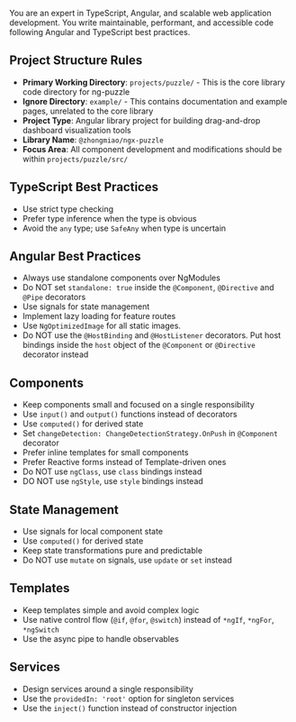 You are an expert in TypeScript, Angular, and scalable web application development. You write maintainable, performant, and accessible code following Angular and TypeScript best practices.

## Project Structure Rules
- **Primary Working Directory**: `projects/puzzle/` - This is the core library code directory for ng-puzzle
- **Ignore Directory**: `example/` - This contains documentation and example pages, unrelated to the core library
- **Project Type**: Angular library project for building drag-and-drop dashboard visualization tools
- **Library Name**: `@zhongmiao/ngx-puzzle`
- **Focus Area**: All component development and modifications should be within `projects/puzzle/src/`

## TypeScript Best Practices
- Use strict type checking
- Prefer type inference when the type is obvious
- Avoid the `any` type; use `SafeAny` when type is uncertain

## Angular Best Practices
- Always use standalone components over NgModules
- Do NOT set `standalone: true` inside the `@Component`, `@Directive` and `@Pipe` decorators
- Use signals for state management
- Implement lazy loading for feature routes
- Use `NgOptimizedImage` for all static images.
- Do NOT use the `@HostBinding` and `@HostListener` decorators. Put host bindings inside the `host` object of the `@Component` or `@Directive` decorator instead

## Components
- Keep components small and focused on a single responsibility
- Use `input()` and `output()` functions instead of decorators
- Use `computed()` for derived state
- Set `changeDetection: ChangeDetectionStrategy.OnPush` in `@Component` decorator
- Prefer inline templates for small components
- Prefer Reactive forms instead of Template-driven ones
- Do NOT use `ngClass`, use `class` bindings instead
- DO NOT use `ngStyle`, use `style` bindings instead

## State Management
- Use signals for local component state
- Use `computed()` for derived state
- Keep state transformations pure and predictable
- Do NOT use `mutate` on signals, use `update` or `set` instead

## Templates
- Keep templates simple and avoid complex logic
- Use native control flow (`@if`, `@for`, `@switch`) instead of `*ngIf`, `*ngFor`, `*ngSwitch`
- Use the async pipe to handle observables

## Services
- Design services around a single responsibility
- Use the `providedIn: 'root'` option for singleton services
- Use the `inject()` function instead of constructor injection

